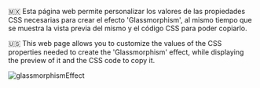 🇲🇽 Esta página web permite personalizar los valores de las propiedades CSS necesarias para crear el efecto 'Glassmorphism', al mismo tiempo que se muestra la vista previa del 
mismo y el código CSS para poder copiarlo.

🇺🇸 This web page allows you to customize the values of the CSS properties needed to create the 'Glassmorphism' effect, while displaying the preview of it and the CSS code to 
copy it.

![glassmorphismEffect](https://github.com/MauricioBarrueta/glassmorphismGenerator/assets/60496232/28cf098f-8f2a-448b-bb6d-d24e041b7bb3)
